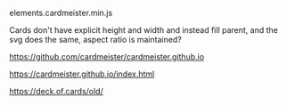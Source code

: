 
elements.cardmeister.min.js

Cards don't have explicit height and width and instead fill parent, and the svg does the same, aspect ratio is maintained?

https://github.com/cardmeister/cardmeister.github.io

https://cardmeister.github.io/index.html

https://deck.of.cards/old/